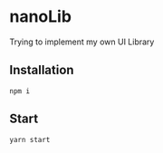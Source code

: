 # nanoLib

Trying to implement my own UI Library

## Installation

```npm
npm i
```

## Start

```yarn
yarn start
```
